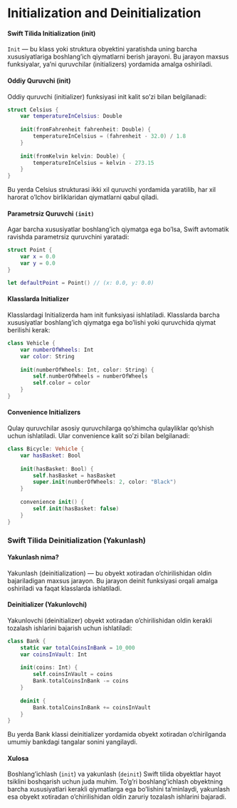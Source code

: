 # Initialization and Deinitialization

#### Swift Tilida Initialization (init)

`Init` — bu klass yoki struktura obyektini yaratishda uning barcha xususiyatlariga boshlang’ich qiymatlarni berish jarayoni. Bu jarayon maxsus funksiyalar, ya’ni quruvchilar (initializers) yordamida amalga oshiriladi.

#### Oddiy Quruvchi (init)

Oddiy quruvchi (initializer) funksiyasi init kalit so’zi bilan belgilanadi:

```swift
struct Celsius {
    var temperatureInCelsius: Double
    
    init(fromFahrenheit fahrenheit: Double) {
        temperatureInCelsius = (fahrenheit - 32.0) / 1.8
    }
    
    init(fromKelvin kelvin: Double) {
        temperatureInCelsius = kelvin - 273.15
    }
}
```

Bu yerda Celsius strukturasi ikki xil quruvchi yordamida yaratilib, har xil harorat o’lchov birliklaridan qiymatlarni qabul qiladi.

#### Parametrsiz Quruvchi `(init)`

Agar barcha xususiyatlar boshlang’ich qiymatga ega bo’lsa, Swift avtomatik ravishda parametrsiz quruvchini yaratadi:

```swift
struct Point {
    var x = 0.0
    var y = 0.0
}

let defaultPoint = Point() // (x: 0.0, y: 0.0)
```

#### Klasslarda Initializer

Klasslardagi Initializerda ham init funksiyasi ishlatiladi. Klasslarda barcha xususiyatlar boshlang’ich qiymatga ega bo’lishi yoki quruvchida qiymat berilishi kerak:

```swift
class Vehicle {
    var numberOfWheels: Int
    var color: String
    
    init(numberOfWheels: Int, color: String) {
        self.numberOfWheels = numberOfWheels
        self.color = color
    }
}
```

#### Convenience Initializers

Qulay quruvchilar asosiy quruvchilarga qo’shimcha qulayliklar qo’shish uchun ishlatiladi. Ular convenience kalit so’zi bilan belgilanadi:

```swift
class Bicycle: Vehicle {
    var hasBasket: Bool
    
    init(hasBasket: Bool) {
        self.hasBasket = hasBasket
        super.init(numberOfWheels: 2, color: "Black")
    }
    
    convenience init() {
        self.init(hasBasket: false)
    }
}
```

### Swift Tilida Deinitialization (Yakunlash)

#### Yakunlash nima?

Yakunlash (deinitialization) — bu obyekt xotiradan o’chirilishidan oldin bajariladigan maxsus jarayon. Bu jarayon deinit funksiyasi orqali amalga oshiriladi va faqat klasslarda ishlatiladi.

#### Deinitializer (Yakunlovchi)

Yakunlovchi (deinitializer) obyekt xotiradan o’chirilishidan oldin kerakli tozalash ishlarini bajarish uchun ishlatiladi:

```swift
class Bank {
    static var totalCoinsInBank = 10_000
    var coinsInVault: Int
    
    init(coins: Int) {
        self.coinsInVault = coins
        Bank.totalCoinsInBank -= coins
    }
    
    deinit {
        Bank.totalCoinsInBank += coinsInVault
    }
}
```

Bu yerda Bank klassi deinitializer yordamida obyekt xotiradan o’chirilganda umumiy bankdagi tangalar sonini yangilaydi.

#### Xulosa

Boshlang’ichlash (`init`) va yakunlash (`deinit`) Swift tilida obyektlar hayot tsiklini boshqarish uchun juda muhim. To’g’ri boshlang’ichlash obyektning barcha xususiyatlari kerakli qiymatlarga ega bo’lishini ta’minlaydi, yakunlash esa obyekt xotiradan o’chirilishidan oldin zaruriy tozalash ishlarini bajaradi.
